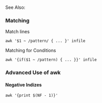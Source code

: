 See Also: <?add topic='sed'?>

### Matching

Match lines

    awk '$1 ~ /pattern/ { ... }' infile

Matching for Conditions

    awk '{if($1 ~ /pattern) { ... }}' infile

### Advanced Use of awk

#### Negative Indizes

    awk '{print $(NF - 1)}'
